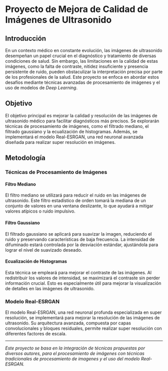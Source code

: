 # Proyecto de Mejora de Calidad de Imágenes de Ultrasonido

## Introducción

En un contexto médico en constante evolución, las imágenes de ultrasonido desempeñan un papel crucial en el diagnóstico y tratamiento de diversas condiciones de salud. Sin embargo, las limitaciones en la calidad de estas imágenes, como la falta de contraste, nitidez insuficiente y presencia persistente de ruido, pueden obstaculizar la interpretación precisa por parte de los profesionales de la salud. Este proyecto se enfoca en abordar estos desafíos mediante técnicas avanzadas de procesamiento de imágenes y el uso de modelos de *Deep Learning*.

## Objetivo

El objetivo principal es mejorar la calidad y resolución de las imágenes de ultrasonido médico para facilitar diagnósticos más precisos. Se explorarán técnicas de procesamiento de imágenes, como el filtrado mediano, el filtrado gaussiano y la ecualización de histogramas. Además, se implementará el modelo Real-ESRGAN, una red neuronal avanzada diseñada para realizar super resolución en imágenes.

## Metodología

### Técnicas de Procesamiento de Imágenes

#### Filtro Mediano

El filtro mediano se utilizará para reducir el ruido en las imágenes de ultrasonido. Este filtro estadístico de orden tomará la mediana de un conjunto de valores en una ventana deslizante, lo que ayudará a mitigar valores atípicos o ruido impulsivo.

#### Filtro Gaussiano

El filtrado gaussiano se aplicará para suavizar la imagen, reduciendo el ruido y preservando características de baja frecuencia. La intensidad de difuminado estará controlada por la desviación estándar, ajustándola para lograr el nivel de suavizado deseado.

#### Ecualización de Histogramas

Esta técnica se empleará para mejorar el contraste de las imágenes. Al redistribuir los valores de intensidad, se maximizará el contraste sin perder información crucial. Esto es especialmente útil para mejorar la visualización de detalles en las imágenes de ultrasonido.

### Modelo Real-ESRGAN

El modelo Real-ESRGAN, una red neuronal profunda especializada en super resolución, se implementará para mejorar la resolución de las imágenes de ultrasonido. Su arquitectura avanzada, compuesta por capas convolucionales y bloques residuales, permite realizar super resolución con diferentes factores de escala.

---

*Este proyecto se basa en la integración de técnicas propuestas por diversos autores, para el procesamiento de imágenes con técnicas tradicionales de procesamiento de imagenes y el uso del modelo Real-ESRGAN.*
